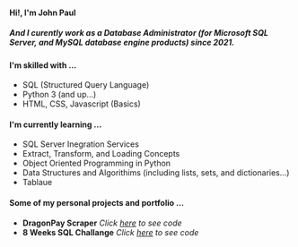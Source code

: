 #### Hi!, I'm **John Paul**
##### And I curently work as a Database Administrator (for Microsoft SQL Server, and MySQL database engine products) since 2021.

#### I'm skilled with ...
* SQL (Structured Query Language)
* Python 3 (and up...)
* HTML, CSS, Javascript (Basics)

#### I'm currently learning ...
* SQL Server Inegration Services
* Extract, Transform, and Loading Concepts
* Object Oriented Programming in Python
* Data Structures and Algorithims (including lists, sets, and dictionaries...)
* Tablaue

#### Some of my personal projects and portfolio ...
* **DragonPay Scraper** *Click [here](https://github.com/jpdelmundo223/dragonpay-scraper) to see code*
* **8 Weeks SQL Challange** *Click [here](https://github.com/jpdelmundo223/8-weeks-sql-challenge) to see code*

<!---
jpdelmundo223/jpdelmundo223 is a ✨ special ✨ repository because its `README.md` (this file) appears on your GitHub profile.
You can click the Preview link to take a look at your changes.
--->
